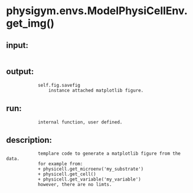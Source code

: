 # physigym.envs.ModelPhysiCellEnv.get_img()


## input:
```

```

## output:
```
            self.fig.savefig
                instance attached matplotlib figure.

```

## run:
```
            internal function, user defined.

```

## description:
```
            templare code to generate a matplotlib figure from the data.
            for example from:
            + physicell.get_microenv('my_substrate')
            + physicell.get_cell()
            + physicell.get_variable('my_variable')
            however, there are no limts.
        
```